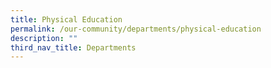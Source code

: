 ```yaml
---
title: Physical Education
permalink: /our-community/departments/physical-education
description: ""
third_nav_title: Departments
---
```

